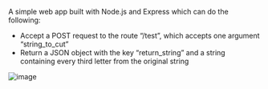 A simple web app built with Node.js and Express which can do the following:
  * Accept a POST request to the route “/test”, which accepts one argument “string_to_cut”
  * Return a JSON object with the key “return_string” and a string containing every third letter from the original string

![image](https://user-images.githubusercontent.com/73366673/122841095-4d6d0700-d2b0-11eb-8932-d2321b9cce38.png)

